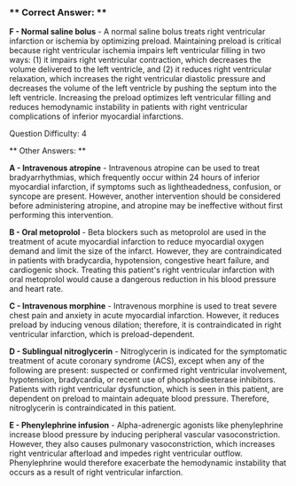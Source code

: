 ### ** Correct Answer: **

**F - Normal saline bolus** - A normal saline bolus treats right ventricular infarction or ischemia by optimizing preload. Maintaining preload is critical because right ventricular ischemia impairs left ventricular filling in two ways: (1) it impairs right ventricular contraction, which decreases the volume delivered to the left ventricle, and (2) it reduces right ventricular relaxation, which increases the right ventricular diastolic pressure and decreases the volume of the left ventricle by pushing the septum into the left ventricle. Increasing the preload optimizes left ventricular filling and reduces hemodynamic instability in patients with right ventricular complications of inferior myocardial infarctions.

Question Difficulty: 4

** Other Answers: **

**A - Intravenous atropine** - Intravenous atropine can be used to treat bradyarrhythmias, which frequently occur within 24 hours of inferior myocardial infarction, if symptoms such as lightheadedness, confusion, or syncope are present. However, another intervention should be considered before administering atropine, and atropine may be ineffective without first performing this intervention.

**B - Oral metoprolol** - Beta blockers such as metoprolol are used in the treatment of acute myocardial infarction to reduce myocardial oxygen demand and limit the size of the infarct. However, they are contraindicated in patients with bradycardia, hypotension, congestive heart failure, and cardiogenic shock. Treating this patient's right ventricular infarction with oral metoprolol would cause a dangerous reduction in his blood pressure and heart rate.

**C - Intravenous morphine** - Intravenous morphine is used to treat severe chest pain and anxiety in acute myocardial infarction. However, it reduces preload by inducing venous dilation; therefore, it is contraindicated in right ventricular infarction, which is preload-dependent.

**D - Sublingual nitroglycerin** - Nitroglycerin is indicated for the symptomatic treatment of acute coronary syndrome (ACS), except when any of the following are present: suspected or confirmed right ventricular involvement, hypotension, bradycardia, or recent use of phosphodiesterase inhibitors. Patients with right ventricular dysfunction, which is seen in this patient, are dependent on preload to maintain adequate blood pressure. Therefore, nitroglycerin is contraindicated in this patient.

**E - Phenylephrine infusion** - Alpha-adrenergic agonists like phenylephrine increase blood pressure by inducing peripheral vascular vasoconstriction. However, they also causes pulmonary vasoconstriction, which increases right ventricular afterload and impedes right ventricular outflow. Phenylephrine would therefore exacerbate the hemodynamic instability that occurs as a result of right ventricular infarction.

